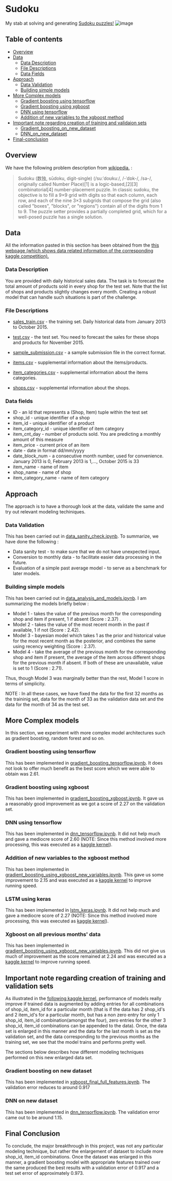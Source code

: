 Sudoku
======================
My stab at solving and generating [Sudoku puzzles!](https://en.wikipedia.org/wiki/Sudoku)
 ![image](https://github.com/babinu-uthup-4JESUS/sudoku_solve_generate/blob/main/sudoku-logo.png)

## Table of contents

- [Overview](#overview)
- [Data](#data)
    - [Data Description](#data-description)
    - [File Descriptions](#file-descriptions)
    - [Data Fields](#data-fields)    
- [Approach](#approach)
    - [Data Validation](#data-validation)
    - [Building simple models](#building-simple-models)
- [More Complex models](#more-complex-models)
    - [Gradient boosting using tensorflow](#gradient-boosting-using-tensorflow)
    - [Gradient boosting using xgboost](#gradient-boosting-using-xgboost)
    - [DNN using tensorflow](#dnn-using-tensorflow)    
    - [Addition of new variables to the xgboost method](#addition-of-new-variables-to-the-xgboost-method)
- [Important note regarding creation of training and validaion sets](#important-note-regarding-creation-of-training-and-validaion-sets)
    - [Gradient_boosting_on_new_dataset](#gradient-boosting-on-new_dataset)
    - [DNN_on_new_dataset](#dnn-on-new_dataset)
- [Final-conclusion](#final-conclusion)

## Overview

We have the following problem description from [wikipedia.](https://en.wikipedia.org/wiki/Sudoku) :
>Sudoku (数独, sūdoku, digit-single) (/suːˈdoʊkuː/, /-ˈdɒk-/, /sə-/, originally called Number Place)[1] is a logic-based,[2][3] combinatorial[4] number-placement puzzle. In classic sudoku, the objective is to fill a 9×9 grid with digits so that each column, each row, and each of the nine 3×3 subgrids that compose the grid (also called "boxes", "blocks", or "regions") contain all of the digits from 1 to 9. The puzzle setter provides a partially completed grid, which for a well-posed puzzle has a single solution.

## Data

All the information pasted in this section has been obtained from the [this webpage (which shows data related information of the corresponding kaggle competition).](https://www.kaggle.com/c/competitive-data-science-predict-future-sales/data)


### Data Description
 
You are provided with daily historical sales data. The task is to forecast the total amount of products sold in every shop for the test set. Note that the list of shops and products slightly changes every month. Creating a robust model that can handle such situations is part of the challenge.

### File Descriptions

- [sales_train.csv](https://github.com/babinu-uthup-4JESUS/Kaggle-Predict-Future-Sales/blob/master/input/sales_train.csv) - the training set. Daily historical data from January 2013 to October 2015.

- [test.csv](https://github.com/babinu-uthup-4JESUS/Kaggle-Predict-Future-Sales/blob/master/input/test.csv) - the test set. You need to forecast the sales for these shops and products for November 2015.

- [sample_submission.csv](https://github.com/babinu-uthup-4JESUS/Kaggle-Predict-Future-Sales/blob/master/input/sample_submission.csv) - a sample submission file in the correct format.

- [items.csv](https://github.com/babinu-uthup-4JESUS/Kaggle-Predict-Future-Sales/blob/master/input/items.csv) - supplemental information about the items/products.

- [item_categories.csv](https://github.com/babinu-uthup-4JESUS/Kaggle-Predict-Future-Sales/blob/master/input/item_categories.csv) - supplemental information about the items categories.

- [shops.csv](https://github.com/babinu-uthup-4JESUS/Kaggle-Predict-Future-Sales/blob/master/input/shops.csv) - supplemental information about the shops.

### Data fields

- ID                 - an Id that represents a (Shop, Item) tuple within the test set
- shop_id            - unique identifier of a shop
- item_id            - unique identifier of a product
- item_category_id   - unique identifier of item category
- item_cnt_day       - number of products sold. You are predicting a monthly amount of this measure
- item_price         - current price of an item
- date               - date in format dd/mm/yyyy
- date_block_num     - a consecutive month number, used for convenience. January 2013 is 0, February 2013 is 1,..., October 2015 is 33
- item_name          - name of item
- shop_name          - name of shop
- item_category_name - name of item category

## Approach

The approach is to have a thorough look at the data, validate the same and try out relevant modeling techiniques. 

### Data Validation

This has been carried out in [data_sanity_check.ipynb](https://github.com/babinu-uthup-4JESUS/Kaggle-Predict-Future-Sales/blob/master/data_sanity_check/data_sanity_check.ipynb). To summarize, we have done the following :

- Data sanity test                          - to make sure that we do not have unexpected input.
- Conversion to monthly data                - to facilitate easier data processing in the future.
- Evaluation of a simple past average model - to serve as a benchmark for later models.

### Building simple models

This has been carried out in [data_analysis_and_models.ipynb](https://github.com/babinu-uthup-4JESUS/Kaggle-Predict-Future-Sales/blob/master/data_analysis_and_models/data_analysis_and_models.ipynb). I am summarizing the models briefly below :

- Model 1 - takes the value of the previous month for the corresponding shop and item if present, 1 if absent (Score : 2.37) .
- Model 2 - takes the value of the most recent month in the past if available, 1 if not (Score : 2.42).
- Model 3 - bayesian model which takes 1 as the prior and historical value for the most recent month as the posterior, and 
            combines the same using recency weighting (Score : 2.37).
- Model 4 - take the average of the previous month for the corresponding shop and item if present, the average of the item 
            across different shops for the previous month if absent. If both of these are unavailable, value is set to 1 (Score 
            : 2.71).

Thus, though Model 3 was marginally better than the rest, Model 1 score in terms of simplicity.

NOTE : In all these cases, we have fixed the data for the first 32 months as the traininig set, data for the month of 33 as the validation data set and the data for the month of 34 as the test set.

## More Complex models

In this section, we experiment with more complex model architectures such as gradient boosting, random forest and so on.

### Gradient boosting using tensorflow
This has been implemented in  [gradient_boosting_tensorflow.ipynb](https://github.com/babinu-uthup-4JESUS/Kaggle-Predict-Future-Sales/blob/master/gradient_boosting_tensorflow.ipynb). It does not look to offer much benefit as the best score which we were able to obtain was 2.61.

### Gradient boosting using xgboost
This has been implemented in [gradient_boosting_xgboost.ipynb](https://github.com/babinu-uthup-4JESUS/Kaggle-Predict-Future-Sales/blob/master/gradient_boosting_xgboost.ipynb). It gave us a reasonably good improvement as we got a score of 2.27 on the validation set.

### DNN using tensorflow
This has been implemented in [dnn_tensorflow.ipynb](https://github.com/babinu-uthup-4JESUS/Kaggle-Predict-Future-Sales/blob/master/dnn_tensorflow.ipynb). It did not help much and gave a mediocre score of 2.60 (NOTE: Since this method involved more processing, this was executed as a [kaggle kernel](https://www.kaggle.com/babinu/predict-sales-tensorflow?scriptVersionId=20825161)).

### Addition of new variables to the xgboost method
This has been implemented in [gradient_boosting_using_xgboost_new_variables.ipynb](https://github.com/babinu-uthup-4JESUS/Kaggle-Predict-Future-Sales/blob/master/more_complex_models/gradient_boosting_using_xgboost_new_variables.ipynb). This gave us some improvement to 2.15 and was executed as a [kaggle kernel](https://www.kaggle.com/babinu/gradient-boosting-using-xgboost-new-variables?scriptVersionId=20826601) to improve running speed.

### LSTM using keras
This has been implemented in [lstm_keras.ipynb](https://github.com/babinu-uthup-4JESUS/Kaggle-Predict-Future-Sales/blob/master/more_complex_models/lstm_keras.ipynb). It did not help much and gave a mediocre score of 2.27 (NOTE: Since this method involved more processing, this was executed as [kaggle kernel](https://www.kaggle.com/babinu/lstm-keras?scriptVersionId=20831177)).

### Xgboost on all previous months' data
This has been implemented in [gradient_boosting_using_xgboost_new_variables.ipynb](https://github.com/babinu-uthup-4JESUS/Kaggle-Predict-Future-Sales/blob/master/more_complex_models/gradient_boosting_using_xgboost_new_variables.ipynb). This did not give us much of improvement as the score remained at 2.24 and was executed as a [kaggle kernel](https://www.kaggle.com/babinu/gradient-boosting-add-item-category-average?scriptVersionId=21090751) to improve running speed.

## Important note regarding creation of training and validation sets

As illustrated in the [following kaggle kernel](https://www.kaggle.com/dlarionov/feature-engineering-xgboost), performance of  models really improve if trained data is augmented by adding entries for all combinations of shop_id, item_id for a particular month (that is if the data has 2 shop_id's and 2 item_id's for a particular month, but has a non zero entry for only 1 shop_id, item_id combination(amongst the four), zero entries for the other 3 shop_id, item_id combinations can be appended to the data). Once, the data set is enlarged in this manner and the data for the last month is set as the validation set, and the data corresponding to the previous months as the training set, we see that the model trains and performs pretty well.

The sections below describes how different modeling techniques performed on this new enlarged data set.

### Gradient boosting on new dataset 
This has been implemented in [xgboost_final_full_features.ipynb](https://github.com/babinu-uthup-4JESUS/Kaggle-Predict-Future-Sales/blob/master/more_complex_models/xgboost_final_full_features.ipynb). The validation error reduces to around 0.917

### DNN on new dataset
This has been implemented in [dnn_tensorflow.ipynb](https://github.com/babinu-uthup-4JESUS/Kaggle-Predict-Future-Sales/blob/master/dnn_tensorflow.ipynb).  The validation error came out to be around 1.15.

## Final Conclusion
To conclude, the major breakthrough in this project, was not any particular modeling technique, but rather the enlargement of dataset to include more shop_id, item_id combinations. Once the dataset was enlarged in this manner, a gradient boosting model with appropriate features trained over the same produced the best results with a validation error of 0.917 and a test set error of approximately 0.973.
